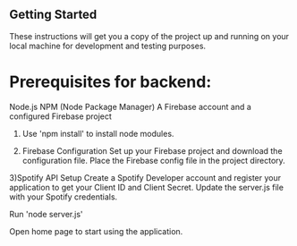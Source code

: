 ## Getting Started
These instructions will get you a copy of the project up and running on your local machine for development and testing purposes.
# Prerequisites for backend:
Node.js
NPM (Node Package Manager)
A Firebase account and a configured Firebase project


1) Use 'npm install' to install node modules.

2) Firebase Configuration
Set up your Firebase project and download the configuration file.
Place the Firebase config file in the project directory.

3)Spotify API Setup
Create a Spotify Developer account and register your application to get your Client ID and Client Secret.
Update the server.js file with your Spotify credentials.

Run 'node server.js'

Open home page to start using the application.
